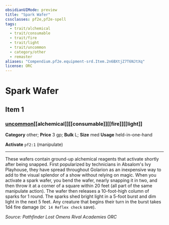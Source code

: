 ```yaml
---
obsidianUIMode: preview
title: "Spark Wafer"
cssclasses: pf2e,pf2e-spell
tags:
  - trait/alchemical
  - trait/consumable
  - trait/fire
  - trait/light
  - trait/uncommon
  - category/other
  - remaster
aliases: "Compendium.pf2e.equipment-srd.Item.2n6BXtjZ7T6NJtXq"
license: ORC
---
```

# Spark Wafer
## Item 1
### [uncommon](uncommon "Uncommon Rarity Trait")[[alchemical]][[consumable]][[fire]][[light]]

**Category** other; 
**Price** 3 gp; 
**Bulk** L; **Size** med
**Usage** held-in-one-hand

**Activate** `pf2:1` (manipulate)

* * *

These wafers contain ground-up alchemical reagents that activate shortly after being snapped. First popularized by technicians in Absalom's Ivy Playhouse, they have spread throughout Golarion as an inexpensive way to add to the visual splendor of a show without relying on magic. When you activate a spark wafer, you bend the wafer, nearly snapping it in two, and then throw it at a corner of a square within 20 feet (all part of the same manipulate action). The wafer then releases a 10-foot-high column of sparks for 1 round. The sparks shed bright light in a 5-foot burst and dim light in the next 5 feet. Any creature that begins their turn in the burst takes 1d4 fire damage (`DC 14 Reflex check` save).

*Source: Pathfinder Lost Omens Rival Academies*
*ORC*